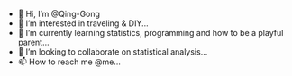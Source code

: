 - 👋 Hi, I’m @Qing-Gong
- 👀 I’m interested in traveling & DIY...
- 🌱 I’m currently learning statistics, programming and how to be a playful parent...
- 💞️ I’m looking to collaborate on statistical analysis...
- 📫 How to reach me @me...

<!---
Qing-Gong/Qing-Gong is a ✨ special ✨ repository because its `README.md` (this file) appears on your GitHub profile.
You can click the Preview link to take a look at your changes.
--->
